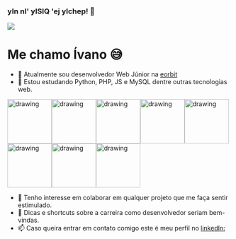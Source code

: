 ### yIn nI' yISIQ 'ej yIchep! :vulcan_salute:

![](https://media.giphy.com/media/aNqEFrYVnsS52/giphy.gif)

# Me chamo Ívano :sweat_smile:

- 🔭 Atualmente sou desenvolvedor Web Júnior na [eorbit](https://www.eorbit.com.br/) 
- 🌱 Estou estudando Python, PHP, JS e MySQL dentre outras tecnologias web.

<img src="https://cdn.svgporn.com/logos/python.svg" alt="drawing" width="100"/><img src="https://cdn.svgporn.com/logos/php.svg" alt="drawing" width="100"/><img src="https://cdn.svgporn.com/logos/javascript.svg" alt="drawing" width="100"/><img src="https://cdn.svgporn.com/logos/html.svg" alt="drawing" width="100"/><img src="https://cdn.svgporn.com/logos/css.svg" alt="drawing" width="100"/><img src="https://cdn.svgporn.com/logos/mysql.svg" alt="drawing" width="100"/><img src="https://cdn.svgporn.com/logos/pycharm.svg" alt="drawing" width="100"/><img src="https://cdn.svgporn.com/logos/visual20studio.svg" alt="drawing" width="100"/>
- 👯 Tenho interesse em colaborar em qualquer projeto que me faça sentir estimulado.
- 🤔 Dicas e shortcuts sobre a carreira como desenvolvedor seriam bem-vindas.
- 📫 Caso queira entrar em contato comigo este é meu perfil no [linkedIn:](https://www.linkedin.com/in/%C3%ADvano-da-silva-cruz-fontes-509b79152/) 

